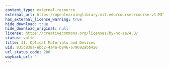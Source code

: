 ```yaml
---
content_type: external-resource
external_url: https://openlearninglibrary.mit.edu/courses/course-v1:MITx+3.15.2x+2T2017/about
has_external_license_warning: true
hide_download: true
hide_download_original: null
license: https://creativecommons.org/licenses/by-nc-sa/4.0/
status: valid
title: II. Optical Materials and Devices
uid: 835c838a-ebc2-4a4a-b846-679692abb420
url_status_code: 200
wayback_url: ''
---
```

